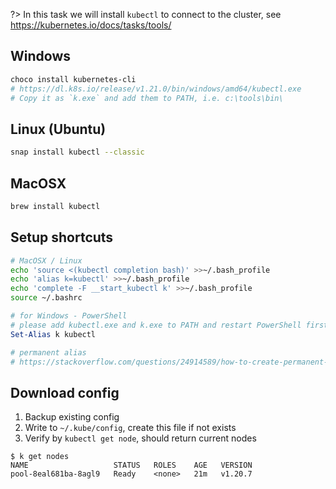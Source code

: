 ?> In this task we will install `kubectl` to connect to the cluster, see https://kubernetes.io/docs/tasks/tools/

## Windows

```bash
choco install kubernetes-cli
# https://dl.k8s.io/release/v1.21.0/bin/windows/amd64/kubectl.exe
# Copy it as `k.exe` and add them to PATH, i.e. c:\tools\bin\
```

## Linux (Ubuntu)

```bash
snap install kubectl --classic
```

## MacOSX

```bash
brew install kubectl
```

## Setup shortcuts

```bash
# MacOSX / Linux
echo 'source <(kubectl completion bash)' >>~/.bash_profile
echo 'alias k=kubectl' >>~/.bash_profile
echo 'complete -F __start_kubectl k' >>~/.bash_profile
source ~/.bashrc
```

```PowerShell
# for Windows - PowerShell
# please add kubectl.exe and k.exe to PATH and restart PowerShell firstly
Set-Alias k kubectl

# permanent alias
# https://stackoverflow.com/questions/24914589/how-to-create-permanent-powershell-aliases
```

## Download config

1. Backup existing config
2. Write to `~/.kube/config`, create this file if not exists
3. Verify by `kubectl get node`, should return current nodes

```
$ k get nodes
NAME                   STATUS   ROLES    AGE   VERSION
pool-8eal681ba-8agl9   Ready    <none>   21m   v1.20.7
```